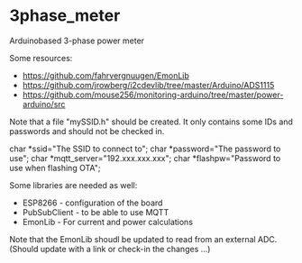 # 3phase_meter
Arduinobased 3-phase power meter

Some resources:
* https://github.com/fahrvergnuugen/EmonLib
* https://github.com/jrowberg/i2cdevlib/tree/master/Arduino/ADS1115
* https://github.com/mouse256/monitoring-arduino/tree/master/power-arduino/src

Note that a file "mySSID.h" should be created. It only contains some IDs and 
passwords and should not be checked in.

  char *ssid="The SSID to connect to";
  char *password="The password to use";
  char *mqtt_server="192.xxx.xxx.xxx";
  char *flashpw="Password to use when flashing OTA";

Some libraries are needed as well:

* ESP8266 - configuration of the board
* PubSubClient - to be able to use MQTT
* EmonLib - For current and power calculations

Note that the EmonLib shoudl be updated to read from an external ADC.
(Should update with a link or check-in the changes ...)

